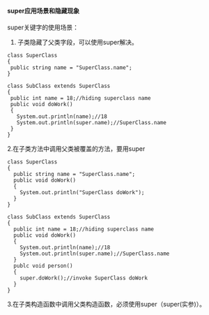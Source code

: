 #### super应用场景和隐藏现象
super关键字的使用场景：  
1. 子类隐藏了父类字段，可以使用super解决。  
 ```
class SuperClass 
{
  public string name = "SuperClass.name";
}

class SubClass extends SuperClass
{
  public int name = 18;//hiding superclass name
  public void doWork()
  {
    System.out.println(name);//18
    System.out.println(super.name);//SuperClass.name
  }
} 
```
2.在子类方法中调用父类被覆盖的方法，要用super
```
class SuperClass 
{
  public string name = "SuperClass.name";
  public void doWork()
  {
    System.out.println("SuperClass doWork");
  }
}

class SubClass extends SuperClass
{
  public int name = 18;//hiding superclass name
  public void doWork()
  {
    System.out.println(name);//18
    System.out.println(super.name);//SuperClass.name
  }
  publc void person()
  {
    super.doWork();//invoke SuperClass doWork
  }
} 
```
3.在子类构造函数中调用父类构造函数，必须使用super（super(实参)）。
